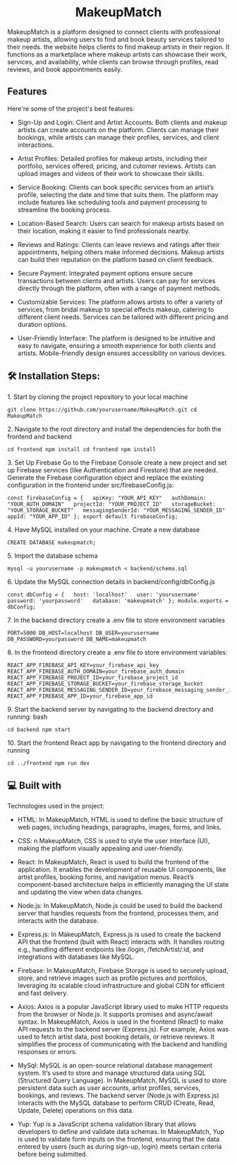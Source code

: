 <h1 align="center" id="title">MakeupMatch</h1>

<p id="description">MakeupMatch is a platform designed to connect clients with professional makeup artists, allowing users to find and book beauty services tailored to their needs. the website helps clients to find makeup artists in their region. It functions as a marketplace where makeup artists can showcase their work, services, and availability, while clients can browse through profiles, read reviews, and book appointments easily.</p>

  
  
<h2> Features</h2>

Here're some of the project's best features:

*   Sign-Up and Login: Client and Artist Accounts: Both clients and makeup artists can create accounts on the platform. Clients can manage their bookings, while artists can manage their profiles, services, and client interactions.
    
*   Artist Profiles: Detailed profiles for makeup artists, including their portfolio, services offered, pricing, and cutomer reviews.
Artists can upload images and videos of their work to showcase their skills.

*   Service Booking: Clients can book specific services from an artist’s profile, selecting the date and time that suits them.
The platform may include features like scheduling tools and payment processing to streamline the booking process.

*   Location-Based Search: Users can search for makeup artists based on their location, making it easier to find professionals nearby.
   
*   Reviews and Ratings: Clients can leave reviews and ratings after their appointments, helping others make informed decisions.
Makeup artists can build their reputation on the platform based on client feedback.

*   Secure Payment: Integrated payment options ensure secure transactions between clients and artists.
Users can pay for services directly through the platform, often with a range of payment methods.

*   Customizable Services: The platform allows artists to offer a variety of services, from bridal makeup to special effects makeup, catering to different client needs.
Services can be tailored with different pricing and duration options.

*   User-Friendly Interface: The platform is designed to be intuitive and easy to navigate, ensuring a smooth experience for both clients and artists.
Mobile-friendly design ensures accessibility on various devices.


<h2>🛠️ Installation Steps:</h2>

<p>1. Start by cloning the project repository to your local machine</p>

```
git clone https://github.com/yourusername/MakeupMatch.git cd MakeupMatch
```

<p>2. Navigate to the root directory and install the dependencies for both the frontend and backend</p>

```
cd frontend npm install cd frontend npm install
```

<p>3. Set Up Firebase Go to the Firebase Console create a new project and set up Firebase services (like Authentication and Firestore) that are needed. Generate the Firebase configuration object and replace the existing configuration in the frontend under src/firebaseConfig.js:</p>

```
const firebaseConfig = {   apiKey: "YOUR_API_KEY"   authDomain: "YOUR_AUTH_DOMAIN"   projectId: "YOUR_PROJECT_ID"   storageBucket: "YOUR_STORAGE_BUCKET"   messagingSenderId: "YOUR_MESSAGING_SENDER_ID"   appId: "YOUR_APP_ID" }; export default firebaseConfig;
```

<p>4. Have MySQL installed on your machine. Create a new database</p>

```
CREATE DATABASE makeupmatch;
```

<p>5. Import the database schema</p>

```
mysql -u yourusername -p makeupmatch < backend/schema.sql
```

<p>6. Update the MySQL connection details in backend/config/dbConfig.js</p>

```
const dbConfig = {   host: 'localhost'   user: 'yourusername'   password: 'yourpassword'   database: 'makeupmatch' }; module.exports = dbConfig;
```

<p>7. In the backend directory create a .env file to store environment variables</p>

```
PORT=5000 DB_HOST=localhost DB_USER=yourusername DB_PASSWORD=yourpassword DB_NAME=makeupmatch
```

<p>8. In the frontend directory create a .env file to store environment variables:</p>

```
REACT_APP_FIREBASE_API_KEY=your_firebase_api_key REACT_APP_FIREBASE_AUTH_DOMAIN=your_firebase_auth_domain REACT_APP_FIREBASE_PROJECT_ID=your_firebase_project_id REACT_APP_FIREBASE_STORAGE_BUCKET=your_firebase_storage_bucket REACT_APP_FIREBASE_MESSAGING_SENDER_ID=your_firebase_messaging_sender_id REACT_APP_FIREBASE_APP_ID=your_firebase_app_id
```

<p>9. Start the backend server by navigating to the backend directory and running: bash</p>

```
cd backend npm start
```

<p>10. Start the frontend React app by navigating to the frontend directory and running</p>

```
cd ../frontend npm run dev
```

  
  
<h2>💻 Built with</h2>

Technologies used in the project:

*   HTML: In MakeupMatch, HTML is used to define the basic structure of web pages, including headings, paragraphs, images, forms, and links.
  
*   CSS: n MakeupMatch, CSS is used to style the user interface (UI), making the platform visually appealing and user-friendly.
   
*   React:  In MakeupMatch, React is used to build the frontend of the application. It enables the development of reusable UI components, like artist profiles, booking forms, and navigation menus. React’s component-based architecture helps in efficiently managing the UI state and updating the view when data changes.
    
*   Node.js: In MakeupMatch, Node.js could be used to build the backend server that handles requests from the frontend, processes them, and interacts with the database.
   
*   Express.js: In MakeupMatch, Express.js is used to create the backend API that the frontend (built with React) interacts with. It handles routing e.g., handling different endpoints like /login, /fetchArtist/:id, and integrations with databases like MySQL.
   
*   Firebase: In MakeupMatch, Firebase Storage is used to securely upload, store, and retrieve images such as profile pictures and portfolios, leveraging its scalable cloud infrastructure and global CDN for efficient and fast delivery.
    
*   Axios: Axios is a popular JavaScript library used to make HTTP requests from the browser or Node.js. It supports promises and async/await syntax. In MakeupMatch, Axios is used in the frontend (React) to make API requests to the backend server (Express.js). For example, Axios was used to fetch artist data, post booking details, or retrieve reviews. It simplifies the process of communicating with the backend and handling responses or errors.
    
*   MySql: MySQL is an open-source relational database management system. It’s used to store and manage structured data using SQL (Structured Query Language). In MakeupMatch, MySQL is used to store persistent data such as user accounts, artist profiles, services, bookings, and reviews. The backend server (Node.js with Express.js) interacts with the MySQL database to perform CRUD (Create, Read, Update, Delete) operations on this data.

*   Yup: Yup is a JavaScript schema validation library that allows developers to define and validate data schemas. In MakeupMatch, Yup is used to validate form inputs on the frontend, ensuring that the data entered by users (such as during sign-up, login) meets certain criteria before being submitted.
